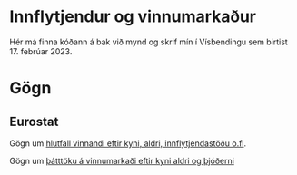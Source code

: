 # Innflytjendur og vinnumarkaður

Hér má finna kóðann á bak við mynd og skrif mín í Vísbendingu sem birtist 17. febrúar 2023.

# Gögn

## Eurostat

Gögn um [hlutfall vinnandi eftir kyni, aldri, innflytjendastöðu o.fl](https://ec.europa.eu/eurostat/databrowser/view/LFSQ_ERGANEDM/default/table?lang=en&category=mi.mii.mii_emp_q.mii_lfsq_emp).


Gögn um [þátttöku á vinnumarkaði eftir kyni aldri og þjóðerni](https://ec.europa.eu/eurostat/databrowser/view/LFSQ_ARGAN/default/table?lang=en&category=mi.mii.mii_emp_q.mii_lfsq_act)
